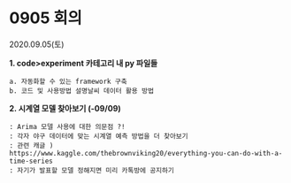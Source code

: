 # 0905 회의


2020.09.05(토)

**1.  code>experiment 카테고리 내 py 파일들**

    a. 자동화할 수 있는 framework 구축 
    b. 코드 및 사용방법 설명날씨 데이터 활용 방법 




**2. 시계열 모델 찾아보기 (-09/09)**


    : Arima 모델 사용에 대한 의문점 ?! 
	: 각자 야구 데이터에 맞는 시계열 예측 방법을 더 찾아보기 
	: 관련 캐글 ) 
    https://www.kaggle.com/thebrownviking20/everything-you-can-do-with-a-time-series
    : 자기가 발표할 모델 정해지면 미리 카톡방에 공지하기